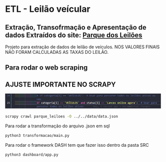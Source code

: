 # ETL - Leilão veícular
## Extração, Transofrmação e Apresentação de dados Extraídos do site: [Parque dos Leilões](https://www.parquedosleiloes.com.br/)
Projeto para extração de dados de leilão de veículos. NOS VALORES FINAIS NÃO FORAM CALCULADAS AS TAXAS DO LEILÃO.

## Para rodar o web scraping
## AJUSTE IMPORTANTE NO SCRAPY
![alt text](image.png)

```bash
scrapy crawl parque_leiloes -O ../../data/data.json
```

Para rodar a transformação do arquivo .json em sql

```bash
python3 transformacao/main.py
```

Para rodar o framework DASH tem que fazer isso dentro da pasta SRC

```bash
python3 dashboard/app.py 
```
